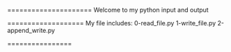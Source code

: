 =====================
Welcome to my python input  and output 



===================
My file includes:
0-read_file.py
1-write_file.py
2-append_write.py















================
